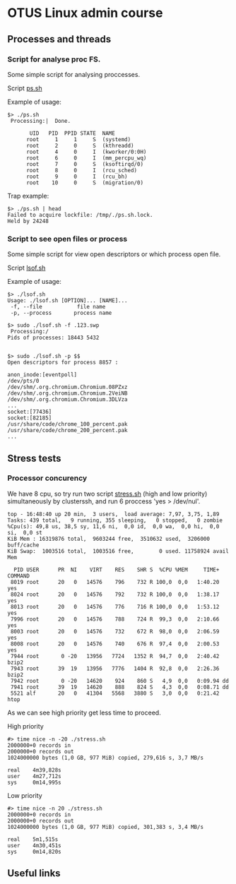 
# OTUS Linux admin course

## Processes and threads 

### Script for analyse proc FS.

Some simple script for analysing proccesses.

Script [ps.sh](ps.sh)

Example of usage:
```
$> ./ps.sh
 Processing:|  Done.

       UID   PID  PPID STATE  NAME                
      root     1     1     S  (systemd)           
      root     2     0     S  (kthreadd)          
      root     4     0     I  (kworker/0:0H)      
      root     6     0     I  (mm_percpu_wq)      
      root     7     0     S  (ksoftirqd/0)       
      root     8     0     I  (rcu_sched)         
      root     9     0     I  (rcu_bh)            
      root    10     0     S  (migration/0)       

```

Trap example:
```
$> ./ps.sh | head
Failed to acquire lockfile: /tmp/./ps.sh.lock.
Held by 24248
```

### Script to see open files or process

Some simple script for view open descriptors or which process open file.

Script [lsof.sh](lsof.sh)

Example of usage:
```
$> ./lsof.sh 
Usage: ./lsof.sh [OPTION]... [NAME]...
 -f, --file           file name
 -p, --process       process name

$> sudo ./lsof.sh -f .123.swp
 Processing:/
Pids of processes: 18443 5432


$> sudo ./lsof.sh -p $$
Open descriptors for process 8857 :

anon_inode:[eventpoll]
/dev/pts/0
/dev/shm/.org.chromium.Chromium.08PZxz
/dev/shm/.org.chromium.Chromium.2VeiNB
/dev/shm/.org.chromium.Chromium.3DLVza
...
socket:[77436]
socket:[82185]
/usr/share/code/chrome_100_percent.pak
/usr/share/code/chrome_200_percent.pak
...
```

## Stress tests

### Processor concurency

We have 8 cpu, so try run two script [stress.sh](stress.sh)  (high and low priority) simultaneously by clusterssh, and run 6 proccess 'yes > /dev/nul'.

```
top - 16:48:40 up 20 min,  3 users,  load average: 7,97, 3,75, 1,89
Tasks: 439 total,   9 running, 355 sleeping,   0 stopped,   0 zombie
%Cpu(s): 49,8 us, 38,5 sy, 11,6 ni,  0,0 id,  0,0 wa,  0,0 hi,  0,0 si,  0,0 st
KiB Mem : 16319876 total,  9603244 free,  3510632 used,  3206000 buff/cache
KiB Swap:  1003516 total,  1003516 free,        0 used. 11758924 avail Mem 

  PID USER      PR  NI    VIRT    RES    SHR S  %CPU %MEM     TIME+ COMMAND     
 8019 root      20   0   14576    796    732 R 100,0  0,0   1:40.20 yes         
 8024 root      20   0   14576    792    732 R 100,0  0,0   1:38.17 yes         
 8013 root      20   0   14576    776    716 R 100,0  0,0   1:53.12 yes         
 7996 root      20   0   14576    788    724 R  99,3  0,0   2:10.66 yes         
 8003 root      20   0   14576    732    672 R  98,0  0,0   2:06.59 yes         
 8008 root      20   0   14576    740    676 R  97,4  0,0   2:00.53 yes         
 7944 root       0 -20   13956   7724   1352 R  94,7  0,0   2:40.42 bzip2       
 7943 root      39  19   13956   7776   1404 R  92,8  0,0   2:26.36 bzip2       
 7942 root       0 -20   14620    924    860 S   4,9  0,0   0:09.94 dd          
 7941 root      39  19   14620    888    824 S   4,3  0,0   0:08.71 dd          
 5521 alf       20   0   41304   5568   3880 S   3,0  0,0   0:21.42 htop      
```

As we can see high priority get less time to proceed.

High priority
```
#> time nice -n -20 ./stress.sh
2000000+0 records in
2000000+0 records out
1024000000 bytes (1,0 GB, 977 MiB) copied, 279,616 s, 3,7 MB/s

real    4m39,828s
user    4m27,712s
sys     0m14,995s
```


Low priority 
```
#> time nice -n 20 ./stress.sh
2000000+0 records in
2000000+0 records out
1024000000 bytes (1,0 GB, 977 MiB) copied, 301,383 s, 3,4 MB/s

real    5m1,515s
user    4m30,451s
sys     0m14,820s

```

## Useful links

